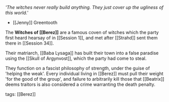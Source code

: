 *'The witches never really build anything. They just cover up the ugliness of this world.'* 
- [[Jenny]] Greentooth

The **Witches of [[Berez]]** are a famous coven of witches which the party first heard hearsay of in [[Session 1]], and met after [[Strahd]] sent them there in [[Session 34]].

Their matriarch, [[Baba Lysaga]] has built their town into a false paradise using the [[Skull of Argynvost]], which the party had come to steal.

They function on a fascist philosophy of strength, under the guise of 'helping the weak'. Every individual living in [[Berez]] must pull their weight 'for the good of the group', and failure to arbitrarily kill those that [[Beatrix]] deems traitors is also considered a crime warranting the death penalty.

tags: [[Berez]]